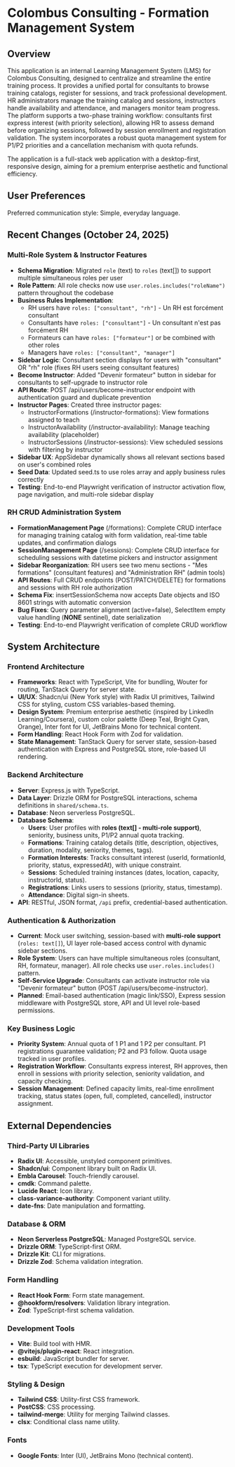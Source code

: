 # Colombus Consulting - Formation Management System

## Overview

This application is an internal Learning Management System (LMS) for Colombus Consulting, designed to centralize and streamline the entire training process. It provides a unified portal for consultants to browse training catalogs, register for sessions, and track professional development. HR administrators manage the training catalog and sessions, instructors handle availability and attendance, and managers monitor team progress. The platform supports a two-phase training workflow: consultants first express interest (with priority selection), allowing HR to assess demand before organizing sessions, followed by session enrollment and registration validation. The system incorporates a robust quota management system for P1/P2 priorities and a cancellation mechanism with quota refunds.

The application is a full-stack web application with a desktop-first, responsive design, aiming for a premium enterprise aesthetic and functional efficiency.

## User Preferences

Preferred communication style: Simple, everyday language.

## Recent Changes (October 24, 2025)

### Multi-Role System & Instructor Features
- **Schema Migration**: Migrated `role` (text) to `roles` (text[]) to support multiple simultaneous roles per user
- **Role Pattern**: All role checks now use `user.roles.includes("roleName")` pattern throughout the codebase
- **Business Rules Implementation**:
  - RH users have `roles: ["consultant", "rh"]` - Un RH est forcément consultant
  - Consultants have `roles: ["consultant"]` - Un consultant n'est pas forcément RH
  - Formateurs can have `roles: ["formateur"]` or be combined with other roles
  - Managers have `roles: ["consultant", "manager"]`
- **Sidebar Logic**: Consultant section displays for users with "consultant" OR "rh" role (fixes RH users seeing consultant features)
- **Become Instructor**: Added "Devenir formateur" button in sidebar for consultants to self-upgrade to instructor role
- **API Route**: POST /api/users/become-instructor endpoint with authentication guard and duplicate prevention
- **Instructor Pages**: Created three instructor pages:
  - InstructorFormations (/instructor-formations): View formations assigned to teach
  - InstructorAvailability (/instructor-availability): Manage teaching availability (placeholder)
  - InstructorSessions (/instructor-sessions): View scheduled sessions with filtering by instructor
- **Sidebar UX**: AppSidebar dynamically shows all relevant sections based on user's combined roles
- **Seed Data**: Updated seed.ts to use roles array and apply business rules correctly
- **Testing**: End-to-end Playwright verification of instructor activation flow, page navigation, and multi-role sidebar display

### RH CRUD Administration System
- **FormationManagement Page** (/formations): Complete CRUD interface for managing training catalog with form validation, real-time table updates, and confirmation dialogs
- **SessionManagement Page** (/sessions): Complete CRUD interface for scheduling sessions with datetime pickers and instructor assignment
- **Sidebar Reorganization**: RH users see two menu sections - "Mes formations" (consultant features) and "Administration RH" (admin tools)
- **API Routes**: Full CRUD endpoints (POST/PATCH/DELETE) for formations and sessions with RH role authorization
- **Schema Fix**: insertSessionSchema now accepts Date objects and ISO 8601 strings with automatic conversion
- **Bug Fixes**: Query parameter alignment (active=false), SelectItem empty value handling (__NONE__ sentinel), date serialization
- **Testing**: End-to-end Playwright verification of complete CRUD workflow

## System Architecture

### Frontend Architecture
- **Frameworks**: React with TypeScript, Vite for bundling, Wouter for routing, TanStack Query for server state.
- **UI/UX**: Shadcn/ui (New York style) with Radix UI primitives, Tailwind CSS for styling, custom CSS variables-based theming.
- **Design System**: Premium enterprise aesthetic (inspired by LinkedIn Learning/Coursera), custom color palette (Deep Teal, Bright Cyan, Orange), Inter font for UI, JetBrains Mono for technical content.
- **Form Handling**: React Hook Form with Zod for validation.
- **State Management**: TanStack Query for server state, session-based authentication with Express and PostgreSQL store, role-based UI rendering.

### Backend Architecture
- **Server**: Express.js with TypeScript.
- **Data Layer**: Drizzle ORM for PostgreSQL interactions, schema definitions in `shared/schema.ts`.
- **Database**: Neon serverless PostgreSQL.
- **Database Schema**:
    - **Users**: User profiles with **roles (text[] - multi-role support)**, seniority, business units, P1/P2 annual quota tracking.
    - **Formations**: Training catalog details (title, description, objectives, duration, modality, seniority, themes, tags).
    - **Formation Interests**: Tracks consultant interest (userId, formationId, priority, status, expressedAt), with unique constraint.
    - **Sessions**: Scheduled training instances (dates, location, capacity, instructorId, status).
    - **Registrations**: Links users to sessions (priority, status, timestamp).
    - **Attendance**: Digital sign-in sheets.
- **API**: RESTful, JSON format, `/api` prefix, credential-based authentication.

### Authentication & Authorization
- **Current**: Mock user switching, session-based with **multi-role support** (`roles: text[]`), UI layer role-based access control with dynamic sidebar sections.
- **Role System**: Users can have multiple simultaneous roles (consultant, RH, formateur, manager). All role checks use `user.roles.includes()` pattern.
- **Self-Service Upgrade**: Consultants can activate instructor role via "Devenir formateur" button (POST /api/users/become-instructor).
- **Planned**: Email-based authentication (magic link/SSO), Express session middleware with PostgreSQL store, API and UI level role-based permissions.

### Key Business Logic
- **Priority System**: Annual quota of 1 P1 and 1 P2 per consultant. P1 registrations guarantee validation; P2 and P3 follow. Quota usage tracked in user profiles.
- **Registration Workflow**: Consultants express interest, RH approves, then enroll in sessions with priority selection, seniority validation, and capacity checking.
- **Session Management**: Defined capacity limits, real-time enrollment tracking, status states (open, full, completed, cancelled), instructor assignment.

## External Dependencies

### Third-Party UI Libraries
- **Radix UI**: Accessible, unstyled component primitives.
- **Shadcn/ui**: Component library built on Radix UI.
- **Embla Carousel**: Touch-friendly carousel.
- **cmdk**: Command palette.
- **Lucide React**: Icon library.
- **class-variance-authority**: Component variant utility.
- **date-fns**: Date manipulation and formatting.

### Database & ORM
- **Neon Serverless PostgreSQL**: Managed PostgreSQL service.
- **Drizzle ORM**: TypeScript-first ORM.
- **Drizzle Kit**: CLI for migrations.
- **Drizzle Zod**: Schema validation integration.

### Form Handling
- **React Hook Form**: Form state management.
- **@hookform/resolvers**: Validation library integration.
- **Zod**: TypeScript-first schema validation.

### Development Tools
- **Vite**: Build tool with HMR.
- **@vitejs/plugin-react**: React integration.
- **esbuild**: JavaScript bundler for server.
- **tsx**: TypeScript execution for development server.

### Styling & Design
- **Tailwind CSS**: Utility-first CSS framework.
- **PostCSS**: CSS processing.
- **tailwind-merge**: Utility for merging Tailwind classes.
- **clsx**: Conditional class name utility.

### Fonts
- **Google Fonts**: Inter (UI), JetBrains Mono (technical content).